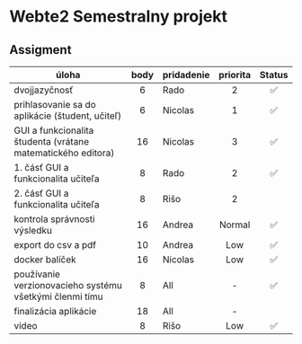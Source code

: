 # Webte2 Semestralny projekt

## Assigment

| úloha                                                        | body | pridadenie | priorita | Status |
|--------------------------------------------------------------|:----:|------------|:--------:|:------:|
| dvojjazyčnosť                                                |  6   | Rado       |    2     |   ✅    |
| prihlasovanie sa do aplikácie (študent, učiteľ)              |  6   | Nicolas    |    1     |   ✅    |
| GUI a funkcionalita študenta (vrátane matematického editora) |  16  | Nicolas    |    3     |   ✅    |
| 1. čásť GUI a funkcionalita učiteľa                          |  8   | Rado       |    2     |   ✅    |
| 2. čásť GUI a funkcionalita učiteľa                          |  8   | Rišo       |    2     |        |
| kontrola správnosti výsledku                                 |  16  | Andrea     |  Normal  |   ✅    |
| export do csv a pdf                                          |  10  | Andrea     |   Low    |   ✅    |
| docker balíček                                               |  16  | Nicolas    |   Low    |   ✅    |
| používanie verzionovacieho systému všetkými členmi tímu      |  8   | All        |    -     |   ✅    |
| finalizácia aplikácie                                        |  18  | All        |    -     |        |
| video                                                        |  8   | Rišo       |   Low    |    ✅   |


